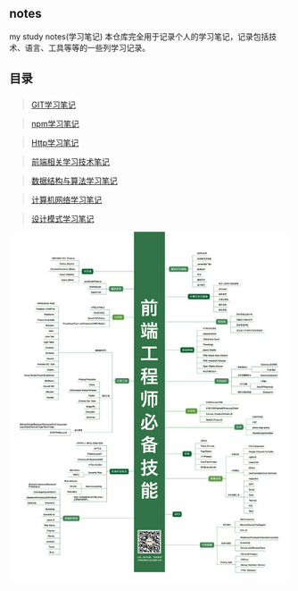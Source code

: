 ## notes
my study notes(学习笔记)
本仓库完全用于记录个人的学习笔记，记录包括技术、语言、工具等等的一些列学习记录。

## 目录
### 
>[GIT学习笔记](https://github.com/lqcool/notes/tree/master/git%E5%AD%A6%E4%B9%A0%E7%AC%94%E8%AE%B0)

>[npm学习笔记](https://github.com/lqcool/notes/tree/master/npm%E5%AD%A6%E4%B9%A0%E7%AC%94%E8%AE%B0)

> [Http学习笔记](https://github.com/lqcool/notes/tree/master/http%E6%9D%83%E5%A8%81%E6%8C%87%E5%8D%97%E7%AC%94%E8%AE%B0)

> [前端相关学习技术笔记](https://github.com/lqcool/notes/tree/master/%E5%89%8D%E7%AB%AF%E7%9B%B8%E5%85%B3%E6%8A%80%E6%9C%AF)

> [数据结构与算法学习笔记](https://github.com/lqcool/notes/tree/master/%E6%95%B0%E6%8D%AE%E7%BB%93%E6%9E%84%E4%B8%8E%E7%AE%97%E6%B3%95%E7%AC%94%E8%AE%B0)

> [计算机网络学习笔记](https://github.com/lqcool/notes/tree/master/%E8%AE%A1%E7%AE%97%E6%9C%BA%E7%BD%91%E7%BB%9C%E5%AD%A6%E4%B9%A0%E7%AC%94%E8%AE%B0)

> [设计模式学习笔记](https://github.com/lqcool/notes/tree/master/%E8%AE%BE%E8%AE%A1%E6%A8%A1%E5%BC%8F%E7%AC%94%E8%AE%B0)





![前端知识网络](https://github.com/lqcool/notes/blob/master/%E4%BB%93%E5%BA%93%E5%9B%BE%E5%BA%93/%E5%89%8D%E7%AB%AF%E6%8A%80%E8%83%BD.jpg)
